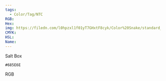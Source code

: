 ```yaml
---
tags:
  - Color/Tag/NTC
RGB:
Hex:
img: https://filedn.com/l0hpzxl1f01yT7GHxtF8cyk/Color%20Snake/standard_csv_to_svg/685E6E.svg
CMYK:
HSL:
Name:
---
```

Salt Box
```palette
#685E6E
```
RGB
